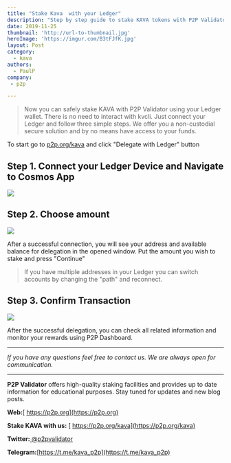 ```yaml
---
title: "Stake Kava  with your Ledger"
description: "Step by step guide to stake KAVA tokens with P2P Validator"
date: 2019-11-25
thumbnail: 'http://url-to-thumbnail.jpg'
heroImage: 'https://imgur.com/B3tFJfK.jpg'
layout: Post
category:
  - kava
authors:
  - PaulP
company:
 - p2p

---
```


> Now you can safely stake KAVA with P2P Validator using your Ledger wallet.
> There is no need to interact with kvcli. Just connect your Ledger and follow three simple steps. We offer you a non-custodial secure solution and by no means have access to your funds.

  To start go to [p2p.org/kava](https://p2p.org/kava?utm_source=Kava_Ledger&utm_medium=creds_link&utm_campaign=blog) and click "Delegate with Ledger" button

## Step 1. Connect your Ledger Device and Navigate to Cosmos App
![](https://live.staticflickr.com/65535/49126466637_11c3e94ddb.jpg")

## Step 2. Choose amount
![](https://live.staticflickr.com/65535/49126427501_44f18ac483_z.jpg")

After a successful connection, you will see your address and available balance for delegation in the opened window. 
Put the amount you wish to stake and press "Continue"

> If you have multiple addresses in your Ledger you can switch accounts by changing the "path" and reconnect.

## Step 3. Confirm Transaction
![](https://live.staticflickr.com/65535/40894825453_44d5b3b78e_o.png")

After the successful delegation, you can check all related information and monitor your rewards using P2P Dashboard.

------

*If you have any questions feel free to contact us. We are always open for communication.*

------

**P2P Validator** offers high-quality staking facilities and provides up to date information for educational purposes. Stay tuned for updates and new blog posts.

**Web:**[ https://p2p.org](https://p2p.org)

**Stake KAVA with us:** [ https://p2p.org/kava](https://p2p.org/kava)

**Twitter:**[ @p2pvalidator](https://twitter.com/p2pvalidator)

**Telegram:**[https://t.me/kava_p2p](https://t.me/kava_p2p)
